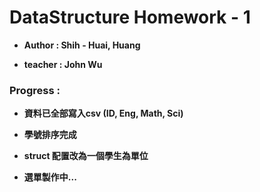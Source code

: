 # DataStructure Homework - 1

- **Author : Shih - Huai, Huang**

- **teacher : John Wu**

### Progress :

- **資料已全部寫入csv (ID, Eng, Math, Sci)**

- **學號排序完成**

- **struct 配置改為一個學生為單位**

- **選單製作中...**